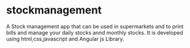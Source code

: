 # stockmanagement
A Stock management app that can be used in supermarkets and to print bills and manage your daily stocks annd monthly stocks.
It is developed using html,css,javascript and Angular js Library.
